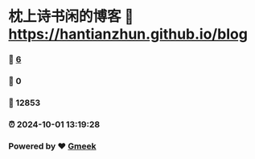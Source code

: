 # 枕上诗书闲的博客 :link: https://hantianzhun.github.io/blog 
### :page_facing_up: [6](https://hantianzhun.github.io/blog/tag.html) 
### :speech_balloon: 0 
### :hibiscus: 12853 
### :alarm_clock: 2024-10-01 13:19:28 
### Powered by :heart: [Gmeek](https://github.com/Meekdai/Gmeek)
